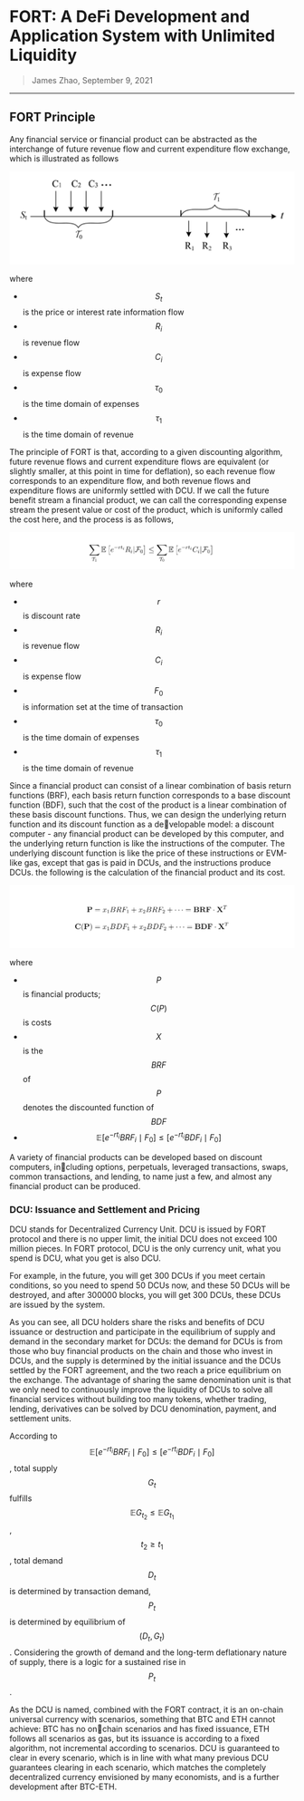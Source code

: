 # FORT: A DeFi Development and Application System with Unlimited Liquidity

> James Zhao, September 9, 2021

---

##  FORT Principle

Any financial service or financial product can be abstracted as the interchange of future
revenue flow and current expenditure flow exchange, which is illustrated as follows

![](../Image/FortPrincipleImageOne.png)

where

- $$S_{t}$$ is the price or interest rate information flow
- $$R_{i}$$ is revenue flow
- $$C_{i}$$ is expense flow
- $$\tau_{0}$$ is the time domain of expenses
- $$\tau_{1}$$ is the time domain of revenue

The principle of FORT is that, according to a given discounting algorithm, future
revenue flows and current expenditure flows are equivalent (or slightly smaller, at this
point in time for deflation), so each revenue flow corresponds to an expenditure flow, and
both revenue flows and expenditure flows are uniformly settled with DCU. If we call the
future benefit stream a financial product, we can call the corresponding expense stream
the present value or cost of the product, which is uniformly called the cost here, and the
process is as follows,

![](../Image/FortPrincipleImageTwo.png)

where

- $$r$$ is discount rate
- $$R_{i}$$ is revenue flow
- $$C_{i}$$ is expense flow
- $$F_{0}$$ is information set at the time of transaction
- $$\tau_{0}$$ is the time domain of expenses
- $$\tau_{1}$$ is the time domain of revenue

Since a financial product can consist of a linear combination of basis return functions
(BRF), each basis return function corresponds to a base discount function (BDF), such
that the cost of the product is a linear combination of these basis discount functions.
Thus, we can design the underlying return function and its discount function as a developable model: a discount computer - any financial product can be developed by this
computer, and the underlying return function is like the instructions of the computer.
The underlying discount function is like the price of these instructions or EVM-like gas,
except that gas is paid in DCUs, and the instructions produce DCUs. the following is
the calculation of the financial product and its cost.

![](../Image/FortPrincipleImageThree.png)

where

- $$P$$ is financial products;$$C(P)$$ is costs
- $$X$$ is the $$BRF$$ of $$P$$ denotes the discounted function of $$BDF$$
- $$\mathbb{E} [e^{-rt_{i}}BRF_{i}\mid F_{0}]\leq [e^{-rt_{i}}BDF_{i}\mid F_{0}]$$

A variety of financial products can be developed based on discount computers, including options, perpetuals, leveraged transactions, swaps, common transactions, and
lending, to name just a few, and almost any financial product can be produced.

### DCU: Issuance and Settlement and Pricing

DCU stands for Decentralized Currency Unit. DCU is issued by FORT protocol and
there is no upper limit, the initial DCU does not exceed 100 million pieces. In FORT
protocol, DCU is the only currency unit, what you spend is DCU, what you get is also
DCU.

For example, in the future, you will get 300 DCUs if you meet certain conditions, so
you need to spend 50 DCUs now, and these 50 DCUs will be destroyed, and after 300000
blocks, you will get 300 DCUs, these DCUs are issued by the system.

As you can see, all DCU holders share the risks and benefits of DCU issuance or
destruction and participate in the equilibrium of supply and demand in the secondary
market for DCUs: the demand for DCUs is from those who buy financial products on the
chain and those who invest in DCUs, and the supply is determined by the initial issuance
and the DCUs settled by the FORT agreement, and the two reach a price equilibrium
on the exchange. The advantage of sharing the same denomination unit is that we only
need to continuously improve the liquidity of DCUs to solve all financial services without
building too many tokens, whether trading, lending, derivatives can be solved by DCU
denomination, payment, and settlement units.

According to $$\mathbb{E} [e^{-rt_{i}}BRF_{i}\mid F_{0}]\leq [e^{-rt_{i}}BDF_{i}\mid F_{0}]$$, total supply $$G_{t}$$ fulfills $$\mathbb{E}G_{t_{2}}\leq\mathbb{E}G_{t_{1}}$$, $$t_{2}\geq t_{1}$$, total demand $$D_{t}$$ is determined by transaction demand, $$P_{t}$$ is determined by equilibrium of $$(D_{t},G_{t})$$. Considering the growth of demand and the long-term deflationary nature of supply, there is a logic for a sustained rise in $$P_{t}$$.

As the DCU is named, combined with the FORT contract, it is an on-chain universal
currency with scenarios, something that BTC and ETH cannot achieve: BTC has no onchain scenarios and has fixed issuance, ETH follows all scenarios as gas, but its issuance is
according to a fixed algorithm, not incremental according to scenarios. DCU is guaranteed to clear in every scenario, which is in line with what many previous DCU guarantees
clearing in each scenario, which matches the completely decentralized currency envisioned
by many economists, and is a further development after BTC-ETH.